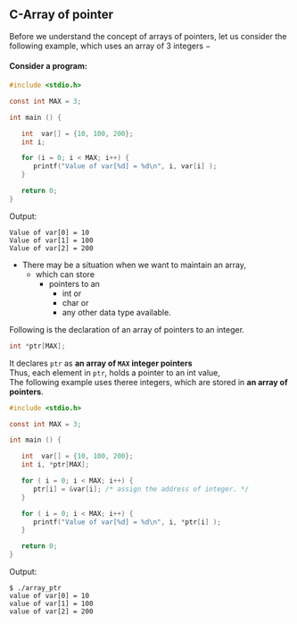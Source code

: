 ## C-Array of pointer

Before we understand the concept of arrays of pointers, let us consider the following example, which uses an array of 3 integers −
#### Consider a program:
```c
#include <stdio.h>

const int MAX = 3;

int main () {

   int  var[] = {10, 100, 200};
   int i;

   for (i = 0; i < MAX; i++) {
      printf("Value of var[%d] = %d\n", i, var[i] );
   }

   return 0;
}
```
Output:
```
Value of var[0] = 10
Value of var[1] = 100
Value of var[2] = 200
```
* There may be a situation when we want to maintain an array,
    * which can store
        * pointers to an
            * int or
            * char or
            * any other data type available.

Following is the declaration of an array of pointers to an integer.

```c
int *ptr[MAX];
```

It declares ```ptr``` as **an array of ```MAX``` integer pointers**<br>Thus, each element in ```ptr```, holds a pointer to an int value,
<br>
The following example uses theree integers, which are stored in **an array of pointers**.


```c
#include <stdio.h>

const int MAX = 3;

int main () {

   int  var[] = {10, 100, 200};
   int i, *ptr[MAX];

   for ( i = 0; i < MAX; i++) {
      ptr[i] = &var[i]; /* assign the address of integer. */
   }

   for ( i = 0; i < MAX; i++) {
      printf("Value of var[%d] = %d\n", i, *ptr[i] );
   }

   return 0;
}
```
Output:
```
$ ./array_ptr
value of var[0] = 10
value of var[1] = 100
value of var[2] = 200
```
